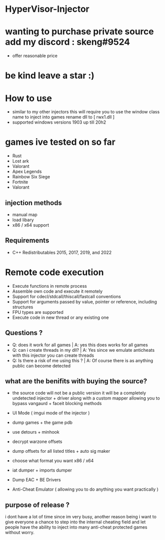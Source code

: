 # HyperVisor-Injector
# wanting to purchase private source add my discord : skeng#9524
- offer reasonable price
# be kind leave a star :)

# How to use 
- similar to my other injectors this will require you to use the window class name to inject into games  rename dll to [ rwx1.dll ]
- supported windows versions 1903 up till 20h2 

# games ive tested on so far
- Rust
- Lost ark
- Valorant
- Apex Legends
- Rainbow Six Siege
- Fortnite 
- Valorant


## injection methods 
- manual map
- load libary
- x86 / x64 support


## Requirements
- C++ Redistributables 2015, 2017, 2019, and 2022 

# Remote code execution
- Execute functions in remote process
- Assemble own code and execute it remotely
- Support for cdecl/stdcall/thiscall/fastcall conventions
- Support for arguments passed by value, pointer or reference, including structures
- FPU types are supported
- Execute code in new thread or any existing one


## Questions ?
- Q: does it work for all games | A: yes this does works for all games 
- Q: can i create threads in my dll? | A: Yes since we emulate anticheats with this injector you can create threads
- Q: Is there a risk of me using this ? | A: Of course there is as anything public can become detected 


## what are the benifits with buying the source?
- the source code will not be a public version it will be a completely undetected injector + driver along with a custom mapper allowing you to bypass vangaurd + faceit blocking methods 

- UI Mode ( imgui mode of the injector )
- dump games + the game pdb
- use detours + minhook
- decrypt warzone offsets
- dump offsets for all listed titles + auto sig maker
- choose what format you want x86 / x64
- iat dumper + imports dumper
- Dump EAC + BE Drivers
- Anti-Cheat Emulator ( allowing you to do anything you want practically )


## purpose of release ?
i dont have a lot of time since im very busy, another reason being i want to give everyone a chance to step into the internal cheating field and let people have the ability to inject into many anti-cheat protected games without worry.
